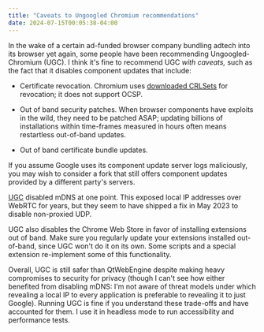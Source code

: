 ```yaml
---
title: "Caveats to Ungoogled Chromium recommendations"
date: 2024-07-15T00:05:38-04:00
---
```

In the wake of a certain ad-funded browser company bundling adtech into its browser yet again, some people have been recommending Ungoogled-Chromium (<abbr>UGC</abbr>). I think it's fine to recommend <abbr>UGC</abbr> _with caveats,_ such as the fact that it disables component updates that include:

- Certificate revocation. Chromium uses [downloaded CRLSets](https://www.chromium.org/Home/chromium-security/crlsets/) for revocation; it does not support OCSP.

- Out of band security patches. When browser components have exploits in the wild, they need to be patched ASAP; updating billions of installations within time-frames measured in hours often means restartless out-of-band updates.

- Out of band certificate bundle updates.

If you assume Google uses its component update server logs maliciously, you may wish to consider a fork that still offers component updates provided by a different party's servers.

<abbr title="Ungoogled Chromium">UGC</abbr> disabled mDNS at one point. This exposed local IP addresses over WebRTC for years, but they seem to have shipped a fix in May 2023 to disable non-proxied UDP.

<abbr>UGC</abbr> also disables the Chrome Web Store in favor of installing extensions out of band. Make sure you regularly update your extensions installed out-of-band, since <abbr>UGC</abbr> won't do it on its own. Some scripts and a special extension re-implement some of this functionality.

Overall, <abbr>UGC</abbr> is still safer than QtWebEngine despite making heavy compromises to security for privacy (though I can't see how either benefited from disabling mDNS: I'm not aware of threat models under which revealing a local IP to every application is preferable to revealing it to just Google). Running <abbr>UGC</abbr> is fine if you understand these trade-offs and have accounted for them. I use it in headless mode to run accessibility and performance tests.

